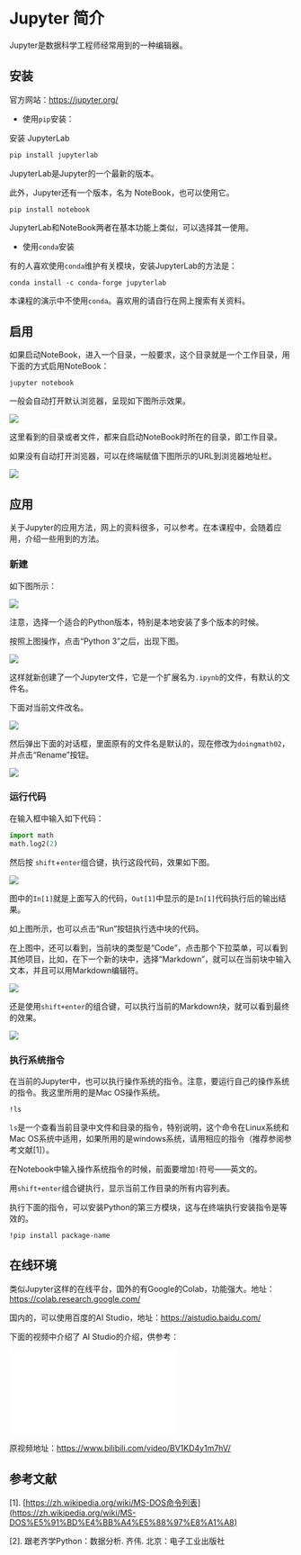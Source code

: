 # Jupyter 简介

Jupyter是数据科学工程师经常用到的一种编辑器。

## 安装

官方网站：https://jupyter.org/

- 使用`pip`安装：

安装 JupyterLab

```python
pip install jupyterlab
```

JupyterLab是Jupyter的一个最新的版本。

此外，Jupyter还有一个版本，名为 NoteBook，也可以使用它。

```
pip install notebook
```

JupyterLab和NoteBook两者在基本功能上类似，可以选择其一使用。

- 使用`conda`安装

有的人喜欢使用`conda`维护有关模块，安装JupyterLab的方法是：

```
conda install -c conda-forge jupyterlab
```

本课程的演示中不使用`conda`。喜欢用的请自行在网上搜索有关资料。

## 启用

如果启动NoteBook，进入一个目录，一般要求，这个目录就是一个工作目录，用下面的方式启用NoteBook：

```
jupyter notebook
```

一般会自动打开默认浏览器，呈现如下图所示效果。

![](./images/images/2021-3-3/1614758328549-notebook01.png)

这里看到的目录或者文件，都来自启动NoteBook时所在的目录，即工作目录。

如果没有自动打开浏览器，可以在终端赋值下图所示的URL到浏览器地址栏。

![](./images/images/2021-3-3/1614758552348-notebook02.png)

## 应用

关于Jupyter的应用方法，网上的资料很多，可以参考。在本课程中，会随着应用，介绍一些用到的方法。

### 新建

如下图所示：

![](./images/images/2021-3-3/1614758931425-notebook03.png)

注意，选择一个适合的Python版本，特别是本地安装了多个版本的时候。

按照上图操作，点击“Python 3”之后，出现下图。

![](./images/images/2021-3-3/1614759025584-notebook04.png)

这样就新创建了一个Jupyter文件，它是一个扩展名为`.ipynb`的文件，有默认的文件名。

下面对当前文件改名。

![](./images/images/2021-3-3/1614759194944-notebook05.png)

然后弹出下面的对话框，里面原有的文件名是默认的，现在修改为`doingmath02`，并点击“Rename”按钮。

![](./images/images/2021-3-3/1614759370262-notebook06.png)

### 运行代码

在输入框中输入如下代码：

```python
import math
math.log2(2)
```

然后按 `shift`+`enter`组合键，执行这段代码，效果如下图。

![](./images/images/2021-3-3/1614759915521-notebook07.png)

图中的`In[1]`就是上面写入的代码，`Out[1]`中显示的是`In[1]`代码执行后的输出结果。

如上图所示，也可以点击“Run”按钮执行选中块的代码。

在上图中，还可以看到，当前块的类型是“Code”，点击那个下拉菜单，可以看到其他项目，比如，在下一个新的块中，选择“Markdown”，就可以在当前块中输入文本，并且可以用Markdown编辑符。

![](./images/images/2021-3-3/1614760235331-notebook08.png)

还是使用`shift+enter`的组合键，可以执行当前的Markdown块，就可以看到最终的效果。

![](./images/images/2021-3-3/1614760340913-notebook09.png)

### 执行系统指令

在当前的Jupyter中，也可以执行操作系统的指令。注意，要运行自己的操作系统的指令。我这里所用的是Mac OS操作系统。

```
!ls
```

`ls`是一个查看当前目录中文件和目录的指令，特别说明，这个命令在Linux系统和Mac OS系统中适用，如果所用的是windows系统，请用相应的指令（推荐参阅参考文献[1]）。

在Notebook中输入操作系统指令的时候，前面要增加`!`符号——英文的。

用`shift+enter`组合键执行，显示当前工作目录的所有内容列表。

执行下面的指令，可以安装Python的第三方模块，这与在终端执行安装指令是等效的。

```
!pip install package-name
```

## 在线环境

类似Jupyter这样的在线平台，国外的有Google的Colab，功能强大。地址：https://colab.research.google.com/

国内的，可以使用百度的AI Studio，地址：https://aistudio.baidu.com/

下面的视频中介绍了 AI Studio的介绍，供参考：

<iframe src="//player.bilibili.com/player.html?aid=711852170&bvid=BV1KD4y1m7hV&cid=228202605&page=1" scrolling="no" border="0" frameborder="no" framespacing="0" allowfullscreen="true"> </iframe>

原视频地址：https://www.bilibili.com/video/BV1KD4y1m7hV/



## 参考文献

[1]. [https://zh.wikipedia.org/wiki/MS-DOS命令列表](https://zh.wikipedia.org/wiki/MS-DOS%E5%91%BD%E4%BB%A4%E5%88%97%E8%A1%A8)

[2]. 跟老齐学Python：数据分析. 齐伟. 北京：电子工业出版社

